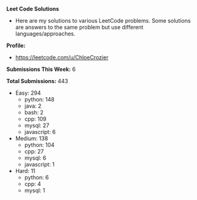**Leet Code Solutions**

- Here are my solutions to various LeetCode problems. Some solutions are answers to the same problem but use different languages/approaches.

**Profile:**

- https://leetcode.com/u/ChloeCrozier

**Submissions This Week:** 6

**Total Submissions:** 443
- Easy: 294
  - python: 148
  - java: 2
  - bash: 2
  - cpp: 109
  - mysql: 27
  - javascript: 6
- Medium: 138
  - python: 104
  - cpp: 27
  - mysql: 6
  - javascript: 1
- Hard: 11
  - python: 6
  - cpp: 4
  - mysql: 1